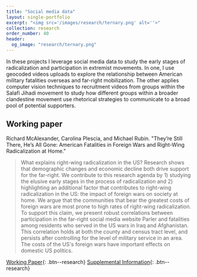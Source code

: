 ```yaml
---
title: "Social media data"
layout: single-portfolio
excerpt: "<img src='/images/research/ternary.png' alt=''>"
collection: research
order_number: 40
header: 
  og_image: "research/ternary.png"
---
```


In these projects I leverage social media data to study the early stages of
radicalization and participation in extremist movements. In one, I use geocoded
videos uploads to explore the relationship between American military fatalities
overseas and far-right mobilization. The other applies computer vision
techniques to recruitment videos from groups within the Salafi Jihadi movement
to study how different groups within a broader clandestine movement use
rhetorical strategies to communicate to a broad pool of potential supporters.

## Working paper

Richard McAlexander, Carolina Plescia, and Michael Rubin. "They’re Still There, He’s All Gone: American Fatalities in Foreign Wars and Right-Wing Radicalization at Home."

> What explains right-wing radicalization in the US? Research shows that demographic changes and economic decline both drive support for the far-right. We contribute to this research agenda by 1) studying the elusive early stages in the process of radicalization and 2) highlighting an additional factor that contributes to right-wing radicalization in the US: the impact of foreign wars on society at home. We argue that the communities that bear the greatest costs of foreign wars are most prone to high rates of right-wing radicalization. To support this claim, we present robust correlations between participation in the far-right social media website Parler and fatalities among residents who served in the US wars in Iraq and Afghanistan. This correlation holds at both the county and census tract level, and persists after controlling for the level of military service in an area. The costs of the US's foreign wars have important effects on domestic US politics.

[Working Paper](https://preprints.apsanet.org/engage/api-gateway/apsa/assets/orp/resource/item/61115b4018911da2f6dd1def/original/they-re-still-there-he-s-all-gone-american-fatalities-in-foreign-wars-and-right-wing-radicalization-at-home.pdf){: .btn--research} [Supplemental Information](https://preprints.apsanet.org/engage/api-gateway/apsa/assets/orp/resource/item/61115c914cb47968ba2bb2d8/original/appendix-for-they-re-still-there-he-s-all-gone-american-fatalities-in-foreign-wars-and-right-wing-radicalization-at-home.pdf){: .btn--research}
